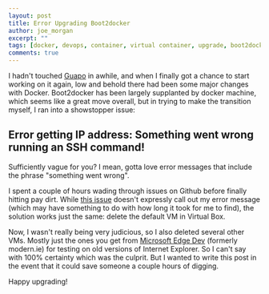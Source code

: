 ```yaml
---
layout: post
title: Error Upgrading Boot2docker
author: joe_morgan
excerpt: ""
tags: [docker, devops, container, virtual container, upgrade, boot2docker, docker machine]
comments: true
---
```


I hadn't touched [Guapo](/guapo/ "Guapo") in awhile, and when I finally got a chance to start working on it again, low and behold there had been some major changes with Docker. Boot2docker has been largely supplanted by docker machine, which seems like a great move overall, but in trying to make the transition myself, I ran into a showstopper issue:

## Error getting IP address: Something went wrong running an SSH command! ##

Sufficiently vague for you? I mean, gotta love error messages that include the phrase "something went wrong".

<!--break-->

I spent a couple of hours wading through issues on Github before finally hitting pay dirt. While <a href="https://github.com/docker/toolbox/issues/139" target="_blank" title="Github - docker toolbox issue: Toolbox fails at quick-start step">this issue</a> doesn't expressly call out my error message (which may have something to do with how long it took for me to find), the solution works just the same: delete the default VM in Virtual Box.

Now, I wasn't really being very judicious, so I also deleted several other VMs. Mostly just the ones you get from <a href="https://dev.windows.com/en-us/microsoft-edge/tools/vms/mac/" target="_blank" title="Microsoft Edge Dev">Microsoft Edge Dev</a> (formerly modern.ie) for testing on old versions of Internet Explorer. So I can't say with 100% certainty which was the culprit. But I wanted to write this post in the event that it could save someone a couple hours of digging.

Happy upgrading!